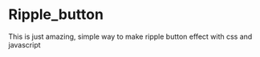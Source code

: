 # Ripple_button
This is just amazing, simple way to make ripple button effect with css and javascript
